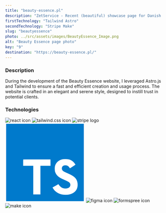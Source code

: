 ```yaml
---
title: "beauty-essence.pl"
description: "ZetService - Recent (beautiful) showcase page for Danish cleaning company"
firstTechnology: "Tailwind Astro"
secondTechnology: "Stripe Make"
slug: "beautyessence"
photo: ../src/assets/images/BeautyEssence_Image.png
alt: "Beauty Essence page photo"
key: "9"
destination: "https://beauty-essence.pl/"
---
```


<h3>Description</h3>

<p>
During the development of the Beauty Essence website, I leveraged Astro.js and Tailwind to ensure a fast and efficient creation and usage process. The website is crafted in an elegant and serene style, designed to instill trust in potential clients.
</p>

<h3 id="technologies">Technologies</h3>

<div id="technologiesWrapper">
   <path d="M0 19.5103C0 19.5103 3.99947 17.5552 8.01012 17.5552L11.034 8.16461C11.1472 7.71047 11.4778 7.40185 11.8509 7.40185C12.2241 7.40185 12.5547 7.71047 12.6679 8.16461L15.6918 17.5552C20.4418 17.5552 23.7019 19.5103 23.7019 19.5103C23.7019 19.5103 16.9085 0.939907 16.8952 0.902648C16.7002 0.353607 16.3711 0 15.9273 0H7.77531C7.33154 0 7.01567 0.353607 6.80741 0.902648C6.79274 0.939204 0 19.5103 0 19.5103Z" fill="white" data-darkreader-inline-fill="" style="--darkreader-inline-fill: #e8e6e3;"></path>
   <img src="https://camo.githubusercontent.com/2f885630384e3fc392a88ee5494abdb46a1229d57853d6fdb7d0c0becaf27acb/68747470733a2f2f706174726f6372656174696f6e732e636f6d2f6173736574732f72656163742e737667" alt="react icon" class="technologiesIcon">
      <img src="https://www.vectorlogo.zone/logos/tailwindcss/tailwindcss-icon.svg" alt="tailwind.css icon" class="technologiesIcon">
   <img src="https://images.ctfassets.net/fzn2n1nzq965/HTTOloNPhisV9P4hlMPNA/cacf1bb88b9fc492dfad34378d844280/Stripe_icon_-_square.svg?q=80&w=1082" alt="stripe logo">
   <img src="https://raw.githubusercontent.com/devicons/devicon/master/icons/typescript/typescript-original.svg" alt="typescript icon" class="technologiesIcon">
   <img src="https://www.vectorlogo.zone/logos/figma/figma-icon.svg" alt="figma icon" class="technologiesIcon">
   <img src="https://www.vectorlogo.zone/logos/formspree/formspree-icon.svg" alt="formspree icon" class="technologiesIcon">
   <img src="https://images.ctfassets.net/qqlj6g4ee76j/1k5wBPhbu5kXiaYlFWgEJE/1809be456ba9c4246f7c8fb5d23bd6ef/Make-Logo-RGB.svg" alt="make icon">
</div>

